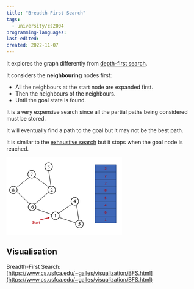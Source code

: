 ```yaml
---
title: "Breadth-First Search"
tags:
  - university/cs2004
programming-languages:
last-edited:
created: 2022-11-07
---
```

It explores the graph differently from [depth-first search](notes/university/year2/cs2004/depth-first-search.md).

It considers the **neighbouring** nodes first:
- All the neighbours at the start node are expanded first.
- Then the neighbours of the neighbours.
- Until the goal state is found.

It is a very expensive search since all the partial paths being considered must be stored.

It will eventually find a path to the goal but it may not be the best path.

It is similar to the [exhaustive search](notes/university/year2/cs2004/exhaustive-search.md) but it stops when the goal node is reached.

![400](notes/images/Screenshot%202022-11-07%20at%2011.32.54.png)

## Visualisation
Breadth-First Search: [https://www.cs.usfca.edu/~galles/visualization/BFS.html](https://www.cs.usfca.edu/~galles/visualization/BFS.html)